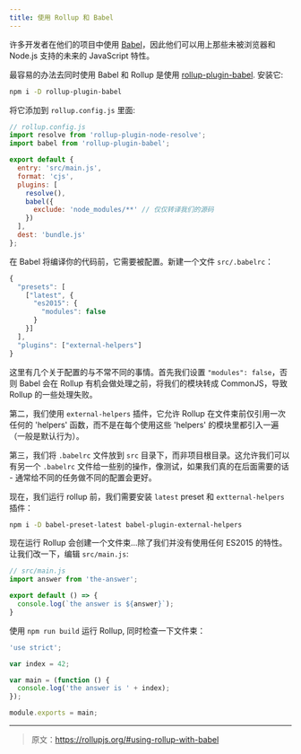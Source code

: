 ```yaml
---
title: 使用 Rollup 和 Babel
---
```


许多开发者在他们的项目中使用 [Babel](https://babeljs.io/)，因此他们可以用上那些未被浏览器和 Node.js 支持的未来的 JavaScript 特性。

最容易的办法去同时使用 Babel 和 Rollup 是使用 [rollup-plugin-babel](https://github.com/rollup/rollup-plugin-babel). 安装它:

```bash
npm i -D rollup-plugin-babel
```

将它添加到 `rollup.config.js` 里面:

```js
// rollup.config.js
import resolve from 'rollup-plugin-node-resolve';
import babel from 'rollup-plugin-babel';

export default {
  entry: 'src/main.js',
  format: 'cjs',
  plugins: [
    resolve(),
    babel({
      exclude: 'node_modules/**' // 仅仅转译我们的源码
    })
  ],
  dest: 'bundle.js'
};
```

在 Babel 将编译你的代码前，它需要被配置。新建一个文件 `src/.babelrc`：

```js
{
  "presets": [
    ["latest", {
      "es2015": {
        "modules": false
      }
    }]
  ],
  "plugins": ["external-helpers"]
}
```

这里有几个关于配置的与不常不同的事情。首先我们设置 `"modules": false`，否则 Babel 会在 Rollup 有机会做处理之前，将我们的模块转成 CommonJS，导致 Rollup 的一些处理失败。

第二，我们使用 `external-helpers` 插件，它允许 Rollup 在文件束前仅引用一次任何的 'helpers' 函数，而不是在每个使用这些 'helpers' 的模块里都引入一遍（一般是默认行为）。

第三，我们将 `.babelrc` 文件放到 `src` 目录下，而非项目根目录。这允许我们可以有另一个 `.babelrc` 文件给一些别的操作，像测试，如果我们真的在后面需要的话 - 通常给不同的任务做不同的配置会更好。

现在，我们运行 rollup 前，我们需要安装 `latest` preset 和 `extternal-helpers` 插件：

```bash
npm i -D babel-preset-latest babel-plugin-external-helpers
```

现在运行 Rollup 会创建一个文件束...除了我们并没有使用任何 ES2015 的特性。让我们改一下，编辑 `src/main.js`:

```js
// src/main.js
import answer from 'the-answer';

export default () => {
  console.log(`the answer is ${answer}`);
}
```

使用 `npm run build` 运行 Rollup, 同时检查一下文件束：

```js
'use strict';

var index = 42;

var main = (function () {
  console.log('the answer is ' + index);
});

module.exports = main;
```

***

> 原文：https://rollupjs.org/#using-rollup-with-babel